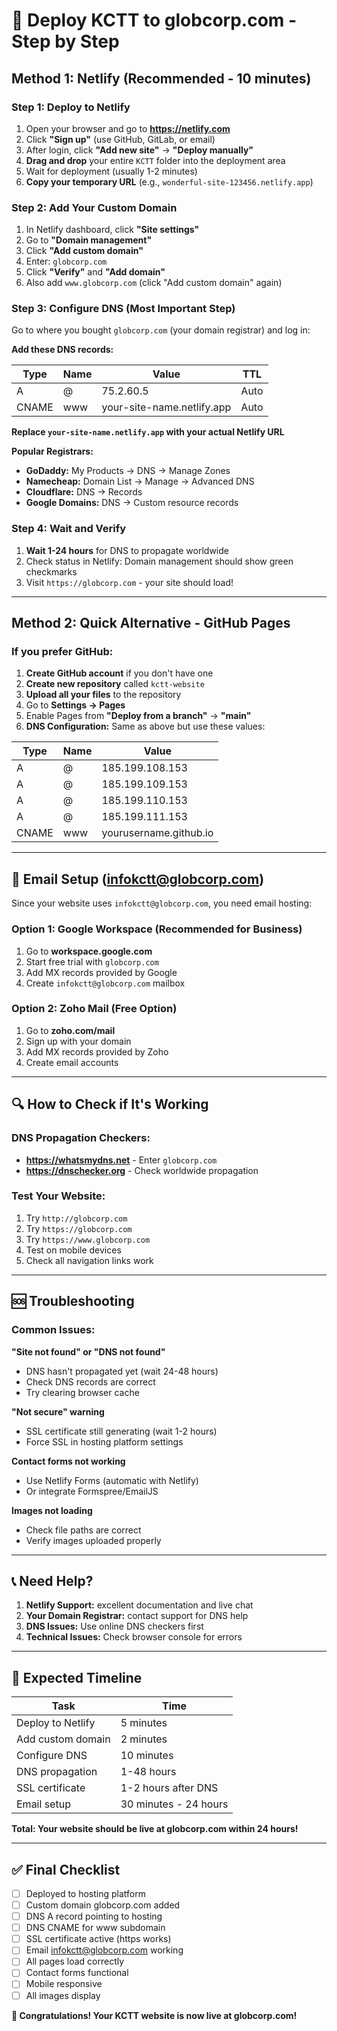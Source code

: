 # 🚀 Deploy KCTT to globcorp.com - Step by Step

## Method 1: Netlify (Recommended - 10 minutes)

### Step 1: Deploy to Netlify

1. Open your browser and go to **https://netlify.com**
2. Click **"Sign up"** (use GitHub, GitLab, or email)
3. After login, click **"Add new site"** → **"Deploy manually"**
4. **Drag and drop** your entire `KCTT` folder into the deployment area
5. Wait for deployment (usually 1-2 minutes)
6. **Copy your temporary URL** (e.g., `wonderful-site-123456.netlify.app`)

### Step 2: Add Your Custom Domain

1. In Netlify dashboard, click **"Site settings"**
2. Go to **"Domain management"**
3. Click **"Add custom domain"**
4. Enter: `globcorp.com`
5. Click **"Verify"** and **"Add domain"**
6. Also add `www.globcorp.com` (click "Add custom domain" again)

### Step 3: Configure DNS (Most Important Step)

Go to where you bought `globcorp.com` (your domain registrar) and log in:

**Add these DNS records:**

| Type  | Name | Value                      | TTL  |
| ----- | ---- | -------------------------- | ---- |
| A     | @    | 75.2.60.5                  | Auto |
| CNAME | www  | your-site-name.netlify.app | Auto |

**Replace `your-site-name.netlify.app` with your actual Netlify URL**

**Popular Registrars:**

- **GoDaddy:** My Products → DNS → Manage Zones
- **Namecheap:** Domain List → Manage → Advanced DNS
- **Cloudflare:** DNS → Records
- **Google Domains:** DNS → Custom resource records

### Step 4: Wait and Verify

1. **Wait 1-24 hours** for DNS to propagate worldwide
2. Check status in Netlify: Domain management should show green checkmarks
3. Visit `https://globcorp.com` - your site should load!

---

## Method 2: Quick Alternative - GitHub Pages

### If you prefer GitHub:

1. **Create GitHub account** if you don't have one
2. **Create new repository** called `kctt-website`
3. **Upload all your files** to the repository
4. Go to **Settings → Pages**
5. Enable Pages from **"Deploy from a branch"** → **"main"**
6. **DNS Configuration:** Same as above but use these values:

| Type  | Name | Value                  |
| ----- | ---- | ---------------------- |
| A     | @    | 185.199.108.153        |
| A     | @    | 185.199.109.153        |
| A     | @    | 185.199.110.153        |
| A     | @    | 185.199.111.153        |
| CNAME | www  | yourusername.github.io |

---

## 📧 Email Setup (infokctt@globcorp.com)

Since your website uses `infokctt@globcorp.com`, you need email hosting:

### Option 1: Google Workspace (Recommended for Business)

1. Go to **workspace.google.com**
2. Start free trial with `globcorp.com`
3. Add MX records provided by Google
4. Create `infokctt@globcorp.com` mailbox

### Option 2: Zoho Mail (Free Option)

1. Go to **zoho.com/mail**
2. Sign up with your domain
3. Add MX records provided by Zoho
4. Create email accounts

---

## 🔍 How to Check if It's Working

### DNS Propagation Checkers:

- **https://whatsmydns.net** - Enter `globcorp.com`
- **https://dnschecker.org** - Check worldwide propagation

### Test Your Website:

1. Try `http://globcorp.com`
2. Try `https://globcorp.com`
3. Try `https://www.globcorp.com`
4. Test on mobile devices
5. Check all navigation links work

---

## 🆘 Troubleshooting

### Common Issues:

**"Site not found" or "DNS not found"**

- DNS hasn't propagated yet (wait 24-48 hours)
- Check DNS records are correct
- Try clearing browser cache

**"Not secure" warning**

- SSL certificate still generating (wait 1-2 hours)
- Force SSL in hosting platform settings

**Contact forms not working**

- Use Netlify Forms (automatic with Netlify)
- Or integrate Formspree/EmailJS

**Images not loading**

- Check file paths are correct
- Verify images uploaded properly

---

## 📞 Need Help?

1. **Netlify Support:** excellent documentation and live chat
2. **Your Domain Registrar:** contact support for DNS help
3. **DNS Issues:** Use online DNS checkers first
4. **Technical Issues:** Check browser console for errors

---

## 🎯 Expected Timeline

| Task              | Time                  |
| ----------------- | --------------------- |
| Deploy to Netlify | 5 minutes             |
| Add custom domain | 2 minutes             |
| Configure DNS     | 10 minutes            |
| DNS propagation   | 1-48 hours            |
| SSL certificate   | 1-2 hours after DNS   |
| Email setup       | 30 minutes - 24 hours |

**Total: Your website should be live at globcorp.com within 24 hours!**

---

## ✅ Final Checklist

- [ ] Deployed to hosting platform
- [ ] Custom domain globcorp.com added
- [ ] DNS A record pointing to hosting
- [ ] DNS CNAME for www subdomain
- [ ] SSL certificate active (https works)
- [ ] Email infokctt@globcorp.com working
- [ ] All pages load correctly
- [ ] Contact forms functional
- [ ] Mobile responsive
- [ ] All images display

**🎉 Congratulations! Your KCTT website is now live at globcorp.com!**
